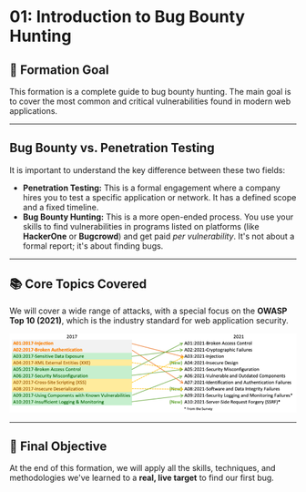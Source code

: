 # 01: Introduction to Bug Bounty Hunting

## 🎯 Formation Goal
This formation is a complete guide to bug bounty hunting. The main goal is to cover the most common and critical vulnerabilities found in modern web applications.

---

## Bug Bounty vs. Penetration Testing
It is important to understand the key difference between these two fields:

* **Penetration Testing:** This is a formal engagement where a company hires you to test a specific application or network. It has a defined scope and a fixed timeline.
* **Bug Bounty Hunting:** This is a more open-ended process. You use your skills to find vulnerabilities in programs listed on platforms (like **HackerOne** or **Bugcrowd**) and get paid *per vulnerability*. It's not about a formal report; it's about finding bugs.

---

## 📚 Core Topics Covered
We will cover a wide range of attacks, with a special focus on the **OWASP Top 10 (2021)**, which is the industry standard for web application security.

![OWASP Top 10 2021](owasp-top-10.jpg)

---

## 🏁 Final Objective
At the end of this formation, we will apply all the skills, techniques, and methodologies we've learned to a **real, live target** to find our first bug.

